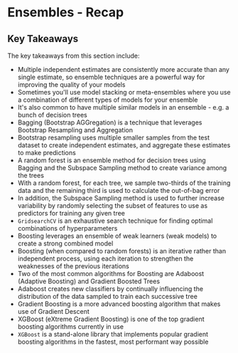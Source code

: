 
# Ensembles - Recap

## Key Takeaways

The key takeaways from this section include:

* Multiple independent estimates are consistently more accurate than any single estimate, so ensemble techniques are a powerful way for improving the quality of your models
* Sometimes you'll use model stacking or meta-ensembles where you use a combination of different types of models for your ensemble
* It's also common to have multiple similar models in an ensemble - e.g. a bunch of decision trees
* Bagging (Bootstrap AGGregation) is a technique that leverages Bootstrap Resampling and Aggregation
* Bootstrap resampling uses multiple smaller samples from the test dataset to create independent estimates, and aggregate these estimates to make predictions
* A random forest is an ensemble method for decision trees using Bagging and the Subspace Sampling method to create variance among the trees
* With a random forest, for each tree, we sample two-thirds of the training data and the remaining third is used to calculate the out-of-bag error
* In addition, the Subspace Sampling method is used to further increase variability by randomly selecting the subset of features to use as predictors for training any given tree
* `GridsearchCV` is an exhaustive search technique for finding optimal combinations of hyperparameters 
* Boosting leverages an ensemble of weak learners (weak models) to create a strong combined model
* Boosting (when compared to random forests) is an iterative rather than independent process, using each iteration to strengthen the weaknesses of the previous iterations
* Two of the most common algorithms for Boosting are Adaboost (Adaptive Boosting) and Gradient Boosted Trees
* Adaboost creates new classifiers by continually influencing the distribution of the data sampled to train each successive tree
* Gradient Boosting is a more advanced boosting algorithm that makes use of Gradient Descent
* XGBoost (eXtreme Gradient Boosting) is one of the top gradient boosting algorithms currently in use
* `XGBoost` is a stand-alone library that implements popular gradient boosting algorithms in the fastest, most performant way possible
